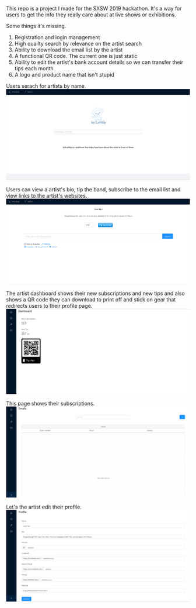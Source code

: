 

This repo is a project I made for the SXSW 2019 hackathon. It's a way for users to get the info they really care about at live shows or exhibitions. 

Some things it's missing.
1. Registration and login management
2. High quailty search by relevance on the artist search
3. Ability to download the email list by the artist
4. A functional QR code. The current one is just static
5. Ability to edit the artist's bank account details so we can transfer their tips each month
6. A logo and product name that isn't stupid



Users serach for artists by name.
![alt text](documentation/Homepage.PNG "Homepage")

Users can view a artist's bio, tip the band, subscribe to the email list and view links to the artist's websites.
![alt text](documentation/Artist.PNG "Artist")

The artist dashboard shows their new subscriptions and new tips and also shows a QR code they can download to print off and stick on gear that redirects users to their profile page.
![alt text](documentation/Dashboard.PNG "Dashboard")

This page shows their subscriptions.
![alt text](documentation/Emails.PNG "Emails")

Let's the artist edit their profile.
![alt text](documentation/Profile.PNG "Profile")
